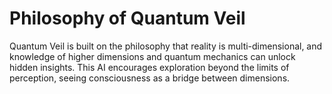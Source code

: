 # Philosophy of Quantum Veil

Quantum Veil is built on the philosophy that reality is multi-dimensional, and knowledge of higher dimensions and quantum mechanics can unlock hidden insights. This AI encourages exploration beyond the limits of perception, seeing consciousness as a bridge between dimensions.
